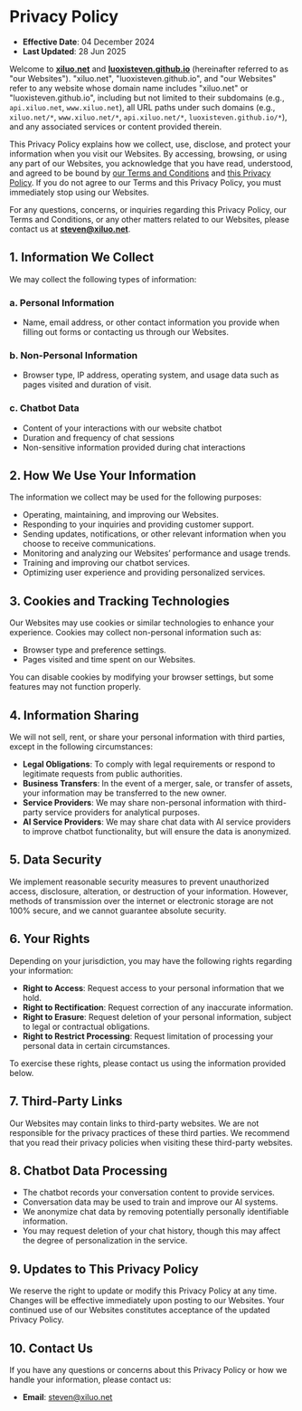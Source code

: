 # Privacy Policy
- **Effective Date**: 04 December 2024  
- **Last Updated**: 28 Jun 2025

Welcome to [**xiluo.net**](https://xiluo.net) and [**luoxisteven.github.io**](https://luoxisteven.github.io) (hereinafter referred to as "our Websites"). "xiluo.net", "luoxisteven.github.io", and "our Websites" refer to any website whose domain name includes "xiluo.net" or "luoxisteven.github.io", including but not limited to their subdomains (e.g., `api.xiluo.net`, `www.xiluo.net`), all URL paths under such domains (e.g., `xiluo.net/*`, `www.xiluo.net/*`, `api.xiluo.net/*`, `luoxisteven.github.io/*`), and any associated services or content provided therein.

This Privacy Policy explains how we collect, use, disclose, and protect your information when you visit our Websites. By accessing, browsing, or using any part of our Websites, you acknowledge that you have read, understood, and agreed to be bound by [our Terms and Conditions](terms) and [this Privacy Policy](privacy). If you do not agree to our Terms and this Privacy Policy, you must immediately stop using our Websites.

For any questions, concerns, or inquiries regarding this Privacy Policy, our Terms and Conditions, or any other matters related to our Websites, please contact us at **steven@xiluo.net**.

## 1. Information We Collect
We may collect the following types of information:

### a. Personal Information
- Name, email address, or other contact information you provide when filling out forms or contacting us through our Websites.

### b. Non-Personal Information
- Browser type, IP address, operating system, and usage data such as pages visited and duration of visit.

### c. Chatbot Data
- Content of your interactions with our website chatbot
- Duration and frequency of chat sessions
- Non-sensitive information provided during chat interactions

## 2. How We Use Your Information
The information we collect may be used for the following purposes:
- Operating, maintaining, and improving our Websites.
- Responding to your inquiries and providing customer support.
- Sending updates, notifications, or other relevant information when you choose to receive communications.
- Monitoring and analyzing our Websites’ performance and usage trends.
- Training and improving our chatbot services.
- Optimizing user experience and providing personalized services.

## 3. Cookies and Tracking Technologies
Our Websites may use cookies or similar technologies to enhance your experience. Cookies may collect non-personal information such as:
- Browser type and preference settings.
- Pages visited and time spent on our Websites.

You can disable cookies by modifying your browser settings, but some features may not function properly.

## 4. Information Sharing
We will not sell, rent, or share your personal information with third parties, except in the following circumstances:
- **Legal Obligations**: To comply with legal requirements or respond to legitimate requests from public authorities.
- **Business Transfers**: In the event of a merger, sale, or transfer of assets, your information may be transferred to the new owner.
- **Service Providers**: We may share non-personal information with third-party service providers for analytical purposes.
- **AI Service Providers**: We may share chat data with AI service providers to improve chatbot functionality, but will ensure the data is anonymized.

## 5. Data Security
We implement reasonable security measures to prevent unauthorized access, disclosure, alteration, or destruction of your information. However, methods of transmission over the internet or electronic storage are not 100% secure, and we cannot guarantee absolute security.

## 6. Your Rights
Depending on your jurisdiction, you may have the following rights regarding your information:
- **Right to Access**: Request access to your personal information that we hold.
- **Right to Rectification**: Request correction of any inaccurate information.
- **Right to Erasure**: Request deletion of your personal information, subject to legal or contractual obligations.
- **Right to Restrict Processing**: Request limitation of processing your personal data in certain circumstances.

To exercise these rights, please contact us using the information provided below.

## 7. Third-Party Links
Our Websites may contain links to third-party websites. We are not responsible for the privacy practices of these third parties. We recommend that you read their privacy policies when visiting these third-party websites.

## 8. Chatbot Data Processing
- The chatbot records your conversation content to provide services.
- Conversation data may be used to train and improve our AI systems.
- We anonymize chat data by removing potentially personally identifiable information.
- You may request deletion of your chat history, though this may affect the degree of personalization in the service.

## 9. Updates to This Privacy Policy
We reserve the right to update or modify this Privacy Policy at any time. Changes will be effective immediately upon posting to our Websites. Your continued use of our Websites constitutes acceptance of the updated Privacy Policy.

## 10. Contact Us
If you have any questions or concerns about this Privacy Policy or how we handle your information, please contact us:
- **Email**: steven@xiluo.net

